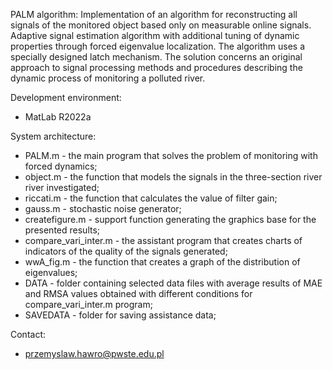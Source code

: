 PALM algorithm:
Implementation of an algorithm for reconstructing all signals of the monitored object based only on measurable online signals. Adaptive signal estimation algorithm with additional tuning of dynamic properties through forced eigenvalue localization. The algorithm uses a specially designed latch mechanism. The solution concerns an original approach to signal processing methods and procedures describing the dynamic process of monitoring a polluted river.

Development environment:
- MatLab R2022a

System architecture:
- PALM.m - the main program that solves the problem of monitoring with forced dynamics;
- object.m - the function that models the signals in the three-section river river investigated;
- riccati.m - the function that calculates the value of filter gain;
- gauss.m - stochastic noise generator;
- createfigure.m - support function generating the graphics base for the presented results;
- compare_vari_inter.m - the assistant program that creates charts of indicators of the quality of the signals generated;
- wwA_fig.m - the function that creates a graph of the distribution of eigenvalues;
- DATA - folder containing selected data files with average results of MAE and RMSA values obtained with different conditions for compare_vari_inter.m program;
- SAVEDATA - folder for saving assistance data;

Contact:
- przemyslaw.hawro@pwste.edu.pl

